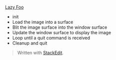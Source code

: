 [Lazy Foo](https://lazyfoo.net/tutorials/SDL/03_event_driven_programming/index.php)

 - init
 - Load the image into a surface
 - Blit the image surface into the window surface
 - Update the window surface to display the image
 - Loop until a quit command is received
 - Cleanup and quit

> Written with [StackEdit](https://stackedit.io/).
